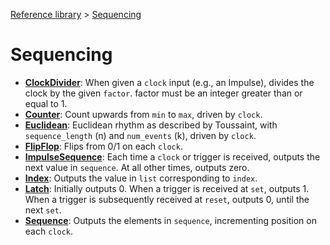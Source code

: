 [Reference library](../index.md) > [Sequencing](index.md)

# Sequencing

- **[ClockDivider](clockdivider/index.md)**: When given a `clock` input (e.g., an Impulse), divides the clock by the given `factor`. factor must be an integer greater than or equal to 1.
- **[Counter](counter/index.md)**: Count upwards from `min` to `max`, driven by `clock`.
- **[Euclidean](euclidean/index.md)**: Euclidean rhythm as described by Toussaint, with `sequence_length` (n) and `num_events` (k), driven by `clock`.
- **[FlipFlop](flipflop/index.md)**: Flips from 0/1 on each `clock`.
- **[ImpulseSequence](impulsesequence/index.md)**: Each time a `clock` or trigger is received, outputs the next value in `sequence`. At all other times, outputs zero.
- **[Index](index/index.md)**: Outputs the value in `list` corresponding to `index`.
- **[Latch](latch/index.md)**: Initially outputs 0. When a trigger is received at `set`, outputs 1. When a trigger is subsequently received at `reset`, outputs 0, until the next `set`.
- **[Sequence](sequence/index.md)**: Outputs the elements in `sequence`, incrementing position on each `clock`.
